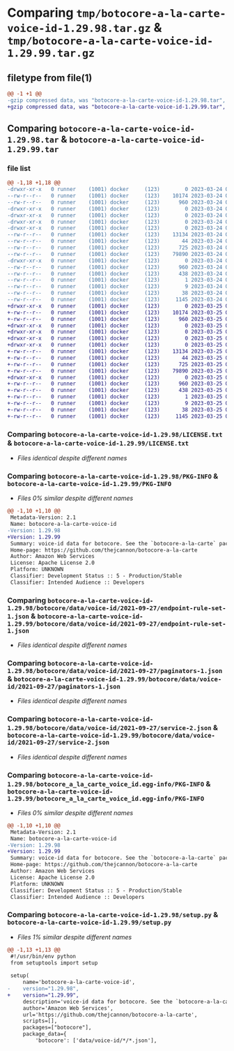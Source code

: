 # Comparing `tmp/botocore-a-la-carte-voice-id-1.29.98.tar.gz` & `tmp/botocore-a-la-carte-voice-id-1.29.99.tar.gz`

## filetype from file(1)

```diff
@@ -1 +1 @@
-gzip compressed data, was "botocore-a-la-carte-voice-id-1.29.98.tar", last modified: Fri Mar 24 01:24:44 2023, max compression
+gzip compressed data, was "botocore-a-la-carte-voice-id-1.29.99.tar", last modified: Sat Mar 25 01:23:13 2023, max compression
```

## Comparing `botocore-a-la-carte-voice-id-1.29.98.tar` & `botocore-a-la-carte-voice-id-1.29.99.tar`

### file list

```diff
@@ -1,18 +1,18 @@
-drwxr-xr-x   0 runner    (1001) docker     (123)        0 2023-03-24 01:24:44.306181 botocore-a-la-carte-voice-id-1.29.98/
--rw-r--r--   0 runner    (1001) docker     (123)    10174 2023-03-24 01:24:44.000000 botocore-a-la-carte-voice-id-1.29.98/LICENSE.txt
--rw-r--r--   0 runner    (1001) docker     (123)      960 2023-03-24 01:24:44.306181 botocore-a-la-carte-voice-id-1.29.98/PKG-INFO
-drwxr-xr-x   0 runner    (1001) docker     (123)        0 2023-03-24 01:24:44.306181 botocore-a-la-carte-voice-id-1.29.98/botocore/
-drwxr-xr-x   0 runner    (1001) docker     (123)        0 2023-03-24 01:24:44.306181 botocore-a-la-carte-voice-id-1.29.98/botocore/data/
-drwxr-xr-x   0 runner    (1001) docker     (123)        0 2023-03-24 01:24:44.306181 botocore-a-la-carte-voice-id-1.29.98/botocore/data/voice-id/
-drwxr-xr-x   0 runner    (1001) docker     (123)        0 2023-03-24 01:24:44.306181 botocore-a-la-carte-voice-id-1.29.98/botocore/data/voice-id/2021-09-27/
--rw-r--r--   0 runner    (1001) docker     (123)    13134 2023-03-24 01:23:57.000000 botocore-a-la-carte-voice-id-1.29.98/botocore/data/voice-id/2021-09-27/endpoint-rule-set-1.json
--rw-r--r--   0 runner    (1001) docker     (123)       44 2023-03-24 01:23:57.000000 botocore-a-la-carte-voice-id-1.29.98/botocore/data/voice-id/2021-09-27/examples-1.json
--rw-r--r--   0 runner    (1001) docker     (123)      725 2023-03-24 01:23:57.000000 botocore-a-la-carte-voice-id-1.29.98/botocore/data/voice-id/2021-09-27/paginators-1.json
--rw-r--r--   0 runner    (1001) docker     (123)    79890 2023-03-24 01:23:57.000000 botocore-a-la-carte-voice-id-1.29.98/botocore/data/voice-id/2021-09-27/service-2.json
-drwxr-xr-x   0 runner    (1001) docker     (123)        0 2023-03-24 01:24:44.306181 botocore-a-la-carte-voice-id-1.29.98/botocore_a_la_carte_voice_id.egg-info/
--rw-r--r--   0 runner    (1001) docker     (123)      960 2023-03-24 01:24:44.000000 botocore-a-la-carte-voice-id-1.29.98/botocore_a_la_carte_voice_id.egg-info/PKG-INFO
--rw-r--r--   0 runner    (1001) docker     (123)      438 2023-03-24 01:24:44.000000 botocore-a-la-carte-voice-id-1.29.98/botocore_a_la_carte_voice_id.egg-info/SOURCES.txt
--rw-r--r--   0 runner    (1001) docker     (123)        1 2023-03-24 01:24:44.000000 botocore-a-la-carte-voice-id-1.29.98/botocore_a_la_carte_voice_id.egg-info/dependency_links.txt
--rw-r--r--   0 runner    (1001) docker     (123)        9 2023-03-24 01:24:44.000000 botocore-a-la-carte-voice-id-1.29.98/botocore_a_la_carte_voice_id.egg-info/top_level.txt
--rw-r--r--   0 runner    (1001) docker     (123)       38 2023-03-24 01:24:44.306181 botocore-a-la-carte-voice-id-1.29.98/setup.cfg
--rw-r--r--   0 runner    (1001) docker     (123)     1145 2023-03-24 01:24:44.000000 botocore-a-la-carte-voice-id-1.29.98/setup.py
+drwxr-xr-x   0 runner    (1001) docker     (123)        0 2023-03-25 01:23:13.581253 botocore-a-la-carte-voice-id-1.29.99/
+-rw-r--r--   0 runner    (1001) docker     (123)    10174 2023-03-25 01:23:13.000000 botocore-a-la-carte-voice-id-1.29.99/LICENSE.txt
+-rw-r--r--   0 runner    (1001) docker     (123)      960 2023-03-25 01:23:13.581253 botocore-a-la-carte-voice-id-1.29.99/PKG-INFO
+drwxr-xr-x   0 runner    (1001) docker     (123)        0 2023-03-25 01:23:13.577252 botocore-a-la-carte-voice-id-1.29.99/botocore/
+drwxr-xr-x   0 runner    (1001) docker     (123)        0 2023-03-25 01:23:13.577252 botocore-a-la-carte-voice-id-1.29.99/botocore/data/
+drwxr-xr-x   0 runner    (1001) docker     (123)        0 2023-03-25 01:23:13.577252 botocore-a-la-carte-voice-id-1.29.99/botocore/data/voice-id/
+drwxr-xr-x   0 runner    (1001) docker     (123)        0 2023-03-25 01:23:13.577252 botocore-a-la-carte-voice-id-1.29.99/botocore/data/voice-id/2021-09-27/
+-rw-r--r--   0 runner    (1001) docker     (123)    13134 2023-03-25 01:22:12.000000 botocore-a-la-carte-voice-id-1.29.99/botocore/data/voice-id/2021-09-27/endpoint-rule-set-1.json
+-rw-r--r--   0 runner    (1001) docker     (123)       44 2023-03-25 01:22:12.000000 botocore-a-la-carte-voice-id-1.29.99/botocore/data/voice-id/2021-09-27/examples-1.json
+-rw-r--r--   0 runner    (1001) docker     (123)      725 2023-03-25 01:22:12.000000 botocore-a-la-carte-voice-id-1.29.99/botocore/data/voice-id/2021-09-27/paginators-1.json
+-rw-r--r--   0 runner    (1001) docker     (123)    79890 2023-03-25 01:22:12.000000 botocore-a-la-carte-voice-id-1.29.99/botocore/data/voice-id/2021-09-27/service-2.json
+drwxr-xr-x   0 runner    (1001) docker     (123)        0 2023-03-25 01:23:13.581253 botocore-a-la-carte-voice-id-1.29.99/botocore_a_la_carte_voice_id.egg-info/
+-rw-r--r--   0 runner    (1001) docker     (123)      960 2023-03-25 01:23:13.000000 botocore-a-la-carte-voice-id-1.29.99/botocore_a_la_carte_voice_id.egg-info/PKG-INFO
+-rw-r--r--   0 runner    (1001) docker     (123)      438 2023-03-25 01:23:13.000000 botocore-a-la-carte-voice-id-1.29.99/botocore_a_la_carte_voice_id.egg-info/SOURCES.txt
+-rw-r--r--   0 runner    (1001) docker     (123)        1 2023-03-25 01:23:13.000000 botocore-a-la-carte-voice-id-1.29.99/botocore_a_la_carte_voice_id.egg-info/dependency_links.txt
+-rw-r--r--   0 runner    (1001) docker     (123)        9 2023-03-25 01:23:13.000000 botocore-a-la-carte-voice-id-1.29.99/botocore_a_la_carte_voice_id.egg-info/top_level.txt
+-rw-r--r--   0 runner    (1001) docker     (123)       38 2023-03-25 01:23:13.581253 botocore-a-la-carte-voice-id-1.29.99/setup.cfg
+-rw-r--r--   0 runner    (1001) docker     (123)     1145 2023-03-25 01:23:13.000000 botocore-a-la-carte-voice-id-1.29.99/setup.py
```

### Comparing `botocore-a-la-carte-voice-id-1.29.98/LICENSE.txt` & `botocore-a-la-carte-voice-id-1.29.99/LICENSE.txt`

 * *Files identical despite different names*

### Comparing `botocore-a-la-carte-voice-id-1.29.98/PKG-INFO` & `botocore-a-la-carte-voice-id-1.29.99/PKG-INFO`

 * *Files 0% similar despite different names*

```diff
@@ -1,10 +1,10 @@
 Metadata-Version: 2.1
 Name: botocore-a-la-carte-voice-id
-Version: 1.29.98
+Version: 1.29.99
 Summary: voice-id data for botocore. See the `botocore-a-la-carte` package for more info.
 Home-page: https://github.com/thejcannon/botocore-a-la-carte
 Author: Amazon Web Services
 License: Apache License 2.0
 Platform: UNKNOWN
 Classifier: Development Status :: 5 - Production/Stable
 Classifier: Intended Audience :: Developers
```

### Comparing `botocore-a-la-carte-voice-id-1.29.98/botocore/data/voice-id/2021-09-27/endpoint-rule-set-1.json` & `botocore-a-la-carte-voice-id-1.29.99/botocore/data/voice-id/2021-09-27/endpoint-rule-set-1.json`

 * *Files identical despite different names*

### Comparing `botocore-a-la-carte-voice-id-1.29.98/botocore/data/voice-id/2021-09-27/paginators-1.json` & `botocore-a-la-carte-voice-id-1.29.99/botocore/data/voice-id/2021-09-27/paginators-1.json`

 * *Files identical despite different names*

### Comparing `botocore-a-la-carte-voice-id-1.29.98/botocore/data/voice-id/2021-09-27/service-2.json` & `botocore-a-la-carte-voice-id-1.29.99/botocore/data/voice-id/2021-09-27/service-2.json`

 * *Files identical despite different names*

### Comparing `botocore-a-la-carte-voice-id-1.29.98/botocore_a_la_carte_voice_id.egg-info/PKG-INFO` & `botocore-a-la-carte-voice-id-1.29.99/botocore_a_la_carte_voice_id.egg-info/PKG-INFO`

 * *Files 0% similar despite different names*

```diff
@@ -1,10 +1,10 @@
 Metadata-Version: 2.1
 Name: botocore-a-la-carte-voice-id
-Version: 1.29.98
+Version: 1.29.99
 Summary: voice-id data for botocore. See the `botocore-a-la-carte` package for more info.
 Home-page: https://github.com/thejcannon/botocore-a-la-carte
 Author: Amazon Web Services
 License: Apache License 2.0
 Platform: UNKNOWN
 Classifier: Development Status :: 5 - Production/Stable
 Classifier: Intended Audience :: Developers
```

### Comparing `botocore-a-la-carte-voice-id-1.29.98/setup.py` & `botocore-a-la-carte-voice-id-1.29.99/setup.py`

 * *Files 1% similar despite different names*

```diff
@@ -1,13 +1,13 @@
 #!/usr/bin/env python
 from setuptools import setup
 
 setup(
     name='botocore-a-la-carte-voice-id',
-    version="1.29.98",
+    version="1.29.99",
     description='voice-id data for botocore. See the `botocore-a-la-carte` package for more info.',
     author='Amazon Web Services',
     url='https://github.com/thejcannon/botocore-a-la-carte',
     scripts=[],
     packages=["botocore"],
     package_data={
         'botocore': ['data/voice-id/*/*.json'],
```

